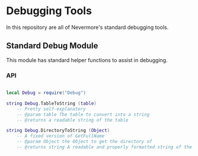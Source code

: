 # Debugging Tools
In this repository are all of Nevermore's standard debugging tools.

## Standard Debug Module
This module has standard helper functions to assist in debugging.

### API
```lua

local Debug = require("Debug")

string Debug.TableToString (table)
	-- Pretty self-explanatory
	-- @param table The table to convert into a string
	-- @returns a readable string of the table

string Debug.DirectoryToString (Object)
	-- A fixed version of GetFullName
	-- @param Object the Object to get the directory of
	-- @returns string A readable and properly formatted string of the directory
```
